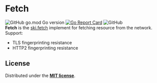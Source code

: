 # Fetch
![GitHub go.mod Go version](https://img.shields.io/github/go-mod/go-version/shiroyk/ski)
[![Go Report Card](https://goreportcard.com/badge/github.com/shiroyk/ski)](https://goreportcard.com/report/github.com/shiroyk/ski)
![GitHub](https://img.shields.io/github/license/shiroyk/ski-ext)<br/>
**Fetch** is the [ski.fetch](https://github.com/shiroyk/ski/blob/master/fetch.go) implement for fetching resource from the network.</br>
Support:
- TLS fingerprinting resistance
- HTTP2 fingerprinting resistance
## License
Distributed under the [**MIT license**](https://github.com/shiroyk/ski-ext/blob/master/LICENSE.md).